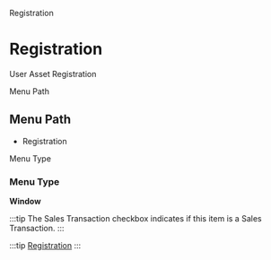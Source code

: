 
Registration
# Registration


User Asset Registration

Menu Path
## Menu Path



- Registration

Menu Type
### Menu Type

**Window**

:::tip
The Sales Transaction checkbox indicates if this item is a Sales Transaction.
:::

:::tip
[Registration](functional-guide/window/window-registration.md)
:::
